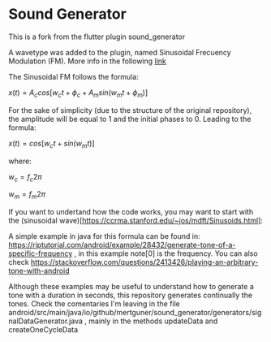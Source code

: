 # Sound Generator

This is a fork from the flutter plugin sound_generator

A wavetype was added to the plugin, named Sinusoidal Frecuency Modulation (FM). More info in the following [link](https://ccrma.stanford.edu/~jos/st/Sinusoidal_Frequency_Modulation_FM.html)

The Sinusoidal FM follows the formula:

$x(t) = A_c cos[w_c t + \phi_c + A_m sin(w_m t + \phi_m)]$

For the sake of simplicity (due to the structure of the original repository), the amplitude will be equal to 1 and the initial phases to 0. Leading to the formula:

$x(t) = cos[w_c t + sin(w_m t)]$

where:

$w_c = f_c 2 \pi$

$w_m = f_m 2 \pi$

If you want to undertand how the code works, you may want to start with the (sinusoidal wave)[https://ccrma.stanford.edu/~jos/mdft/Sinusoids.html]:

A simple example in java for this formula can be found in: https://riptutorial.com/android/example/28432/generate-tone-of-a-specific-frequency , in this example note[0] is the frequency. You can also check https://stackoverflow.com/questions/2413426/playing-an-arbitrary-tone-with-android

Although these examples may be useful to understand how to generate a tone with a duration in seconds, this repository generates continually the tones.
Check the comentaries I'm leaving in the file android/src/main/java/io/github/mertguner/sound_generator/generators/signalDataGenerator.java , mainly in the methods updateData and createOneCycleData
